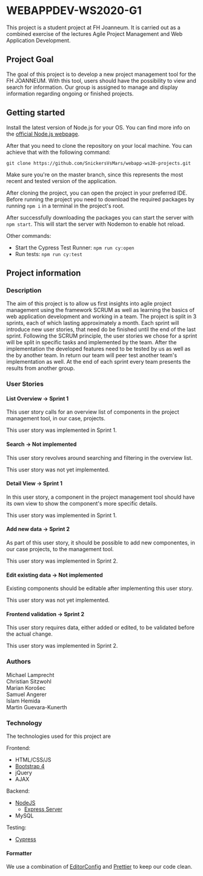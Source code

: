 # WEBAPPDEV-WS2020-G1

This project is a student project at FH Joanneum. It is carried out as a combined exercise of the lectures Agile Project Management and Web Application Development.

## Project Goal

The goal of this project is to develop a new project management tool for the FH JOANNEUM.
With this tool, users should have the possibility to view and search for information.
Our group is assigned to manage and display information regarding ongoing or finished projects.

## Getting started

Install the latest version of Node.js for your OS. You can find more info on the [official Node.js webpage][node].

After that you need to clone the repository on your local machine. You can achieve that with the following command:

```shell
git clone https://github.com/SnickersVsMars/webapp-ws20-projects.git
```

Make sure you're on the master branch, since this represents the most recent and tested version of the application.

After cloning the project, you can open the project in your preferred IDE. Before running the project you need to download the required packages by running `npm i` in a terminal in the project's root.

After successfully downloading the packages you can start the server with `npm start`. This will start the server with Nodemon to enable hot reload.

Other commands:

-   Start the Cypress Test Runner: `npm run cy:open`
-   Run tests: `npm run cy:test`

## Project information

### Description

The aim of this project is to allow us first insights into agile project management using the framework SCRUM as well as learning the basics of web application development and working in a team.
The project is split in 3 sprints, each of which lasting approximately a month. Each sprint will introduce new user stories, that need do be finished until the end of the last sprint.
Following the SCRUM principle, the user stories we chose for a sprint will be split in specific tasks and implemented by the team.
After the implementation the developed features need to be tested by us as well as the by another team. In return our team will peer test another team's implementation as well.
At the end of each sprint every team presents the results from another group.

### User Stories

#### List Overview -> Sprint 1

This user story calls for an overview list of components in the project management tool, in our case, projects.

This user story was implemented in Sprint 1.

#### Search -> Not implemented

This user story revolves around searching and filtering in the overview list.

This user story was not yet implemented.

#### Detail View -> Sprint 1

In this user story, a component in the project management tool should have its own view to show the component's more specific details.

This user story was implemented in Sprint 1.

#### Add new data -> Sprint 2

As part of this user story, it should be possible to add new componentes, in our case projects, to the management tool.

This user story was implemented in Sprint 2.

#### Edit existing data -> Not implemented

Existing components should be editable after implementing this user story.

This user story was not yet implemented.

#### Frontend validation -> Sprint 2

This user story requires data, either added or edited, to be validated before the actual change.

This user story was implemented in Sprint 2.

### Authors

Michael Lamprecht  
Christian Sitzwohl  
Marian Korošec  
Samuel Angerer  
Islam Hemida  
Martin Guevara-Kunerth

### Technology

The technologies used for this project are

Frontend:

-   HTML/CSS/JS
-   [Bootstrap 4][bootstrap]
-   jQuery
-   AJAX

Backend:

-   [NodeJS][node]
    -   [Express Server][express]
-   MySQL

Testing:

-   [Cypress][cypress]

#### Formatter

We use a combination of [EditorConfig][editorconfig] and [Prettier][prettier] to keep our code clean.

[node]: https://nodejs.org/
[bootstrap]: https://getbootstrap.com/
[express]: http://expressjs.com/
[cypress]: https://www.cypress.io/
[editorconfig]: https://editorconfig.org/
[prettier]: https://prettier.io/
